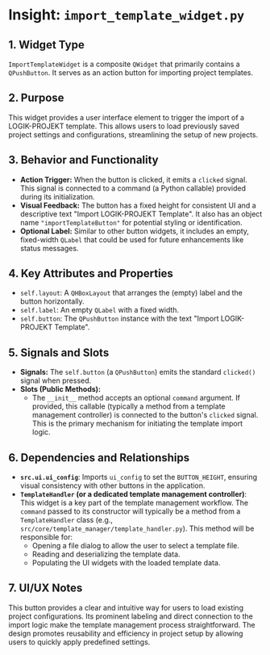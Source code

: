 # Insight: `import_template_widget.py`

## 1. Widget Type

`ImportTemplateWidget` is a composite `QWidget` that primarily contains a `QPushButton`. It serves as an action button for importing project templates.

## 2. Purpose

This widget provides a user interface element to trigger the import of a LOGIK-PROJEKT template. This allows users to load previously saved project settings and configurations, streamlining the setup of new projects.

## 3. Behavior and Functionality

- **Action Trigger:** When the button is clicked, it emits a `clicked` signal. This signal is connected to a command (a Python callable) provided during its initialization.
- **Visual Feedback:** The button has a fixed height for consistent UI and a descriptive text "Import LOGIK-PROJEKT Template". It also has an object name `"importTemplateButton"` for potential styling or identification.
- **Optional Label:** Similar to other button widgets, it includes an empty, fixed-width `QLabel` that could be used for future enhancements like status messages.

## 4. Key Attributes and Properties

- `self.layout`: A `QHBoxLayout` that arranges the (empty) label and the button horizontally.
- `self.label`: An empty `QLabel` with a fixed width.
- `self.button`: The `QPushButton` instance with the text "Import LOGIK-PROJEKT Template".

## 5. Signals and Slots

- **Signals:** The `self.button` (a `QPushButton`) emits the standard `clicked()` signal when pressed.
- **Slots (Public Methods):**
  - The `__init__` method accepts an optional `command` argument. If provided, this callable (typically a method from a template management controller) is connected to the button's `clicked` signal. This is the primary mechanism for initiating the template import logic.

## 6. Dependencies and Relationships

- **`src.ui.ui_config`**: Imports `ui_config` to set the `BUTTON_HEIGHT`, ensuring visual consistency with other buttons in the application.
- **`TemplateHandler` (or a dedicated template management controller)**: This widget is a key part of the template management workflow. The `command` passed to its constructor will typically be a method from a `TemplateHandler` class (e.g., `src/core/template_manager/template_handler.py`). This method will be responsible for:
  - Opening a file dialog to allow the user to select a template file.
  - Reading and deserializing the template data.
  - Populating the UI widgets with the loaded template data.

## 7. UI/UX Notes

This button provides a clear and intuitive way for users to load existing project configurations. Its prominent labeling and direct connection to the import logic make the template management process straightforward. The design promotes reusability and efficiency in project setup by allowing users to quickly apply predefined settings.